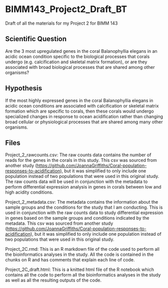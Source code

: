 # BIMM143_Project2_Draft_BT
Draft of all the materials for my Project 2 for BIMM 143

## Scientific Question
Are the 3 most upregulated genes in the coral Balanophyllia elegans in an acidic ocean condition specific to the biological processes that corals undergo (e.g. calcification and skeletal matrix formation), or are they associated with broad biological processes that are shared among other organisms?

## Hypothesis
If the most highly expressed genes in the coral Balanophyllia elegans in acidic ocean conditions are associated with calcification or skeletal matrix formation which are specific to corals, then these corals would undergo specialized changes in response to ocean acidification rather than changing broad cellular or physiological processes that are shared among many other organisms.

## Files
Project_2_rawcounts.csv: The raw counts data contains the number of reads for the genes in the corals in this study. This csv was sourced from another study (https://github.com/JoannaGriffiths/Coral-population-responses-to-acidification), but it was simplified to only include one population instead of two populations that were used in this original study. The raw counts data will be used in conjunction with the metadata to perform differential expression analysis in genes in corals between low and high acidity conditions.

Project_2_metadata.csv: The metadata contains the information about the sample groups and the conditions for the study that I am conducting. This is used in conjunction with the raw counts data to study differential expression in genes based on the sample groups and conditions indicated by the metadata. This csv was sourced from another study (https://github.com/JoannaGriffiths/Coral-population-responses-to-acidification), but it was simplified to only include one population instead of two populations that were used in this original study.

Project_2C.rmd: This is an R markdown file of the code used to perform all the bioinformatics analyses in the study. All the code is contained in the chunks on R and has comments that explain each line of code.

Project_2C_draft.html: This is a knitted html file of the R notebook which contains all the code to perform all the bioinformatics analyses in the study as well as all the resulting outputs of the code.
